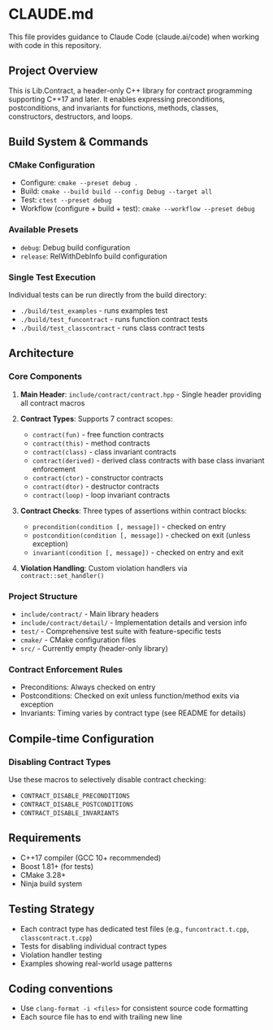 # CLAUDE.md

This file provides guidance to Claude Code (claude.ai/code) when working with code in this repository.

## Project Overview

This is Lib.Contract, a header-only C++ library for contract programming supporting C++17 and later. It enables expressing preconditions, postconditions, and invariants for functions, methods, classes, constructors, destructors, and loops.

## Build System & Commands

### CMake Configuration
- Configure: `cmake --preset debug .`
- Build: `cmake --build build --config Debug --target all`
- Test: `ctest --preset debug`
- Workflow (configure + build + test): `cmake --workflow --preset debug`

### Available Presets
- `debug`: Debug build configuration
- `release`: RelWithDebInfo build configuration

### Single Test Execution
Individual tests can be run directly from the build directory:
- `./build/test_examples` - runs examples test
- `./build/test_funcontract` - runs function contract tests
- `./build/test_classcontract` - runs class contract tests

## Architecture

### Core Components

1. **Main Header**: `include/contract/contract.hpp` - Single header providing all contract macros
2. **Contract Types**: Supports 7 contract scopes:
   - `contract(fun)` - free function contracts
   - `contract(this)` - method contracts
   - `contract(class)` - class invariant contracts
   - `contract(derived)` - derived class contracts with base class invariant enforcement
   - `contract(ctor)` - constructor contracts
   - `contract(dtor)` - destructor contracts
   - `contract(loop)` - loop invariant contracts

3. **Contract Checks**: Three types of assertions within contract blocks:
   - `precondition(condition [, message])` - checked on entry
   - `postcondition(condition [, message])` - checked on exit (unless exception)
   - `invariant(condition [, message])` - checked on entry and exit

4. **Violation Handling**: Custom violation handlers via `contract::set_handler()`

### Project Structure
- `include/contract/` - Main library headers
- `include/contract/detail/` - Implementation details and version info
- `test/` - Comprehensive test suite with feature-specific tests
- `cmake/` - CMake configuration files
- `src/` - Currently empty (header-only library)

### Contract Enforcement Rules
- Preconditions: Always checked on entry
- Postconditions: Checked on exit unless function/method exits via exception
- Invariants: Timing varies by contract type (see README for details)

## Compile-time Configuration

### Disabling Contract Types
Use these macros to selectively disable contract checking:
- `CONTRACT_DISABLE_PRECONDITIONS`
- `CONTRACT_DISABLE_POSTCONDITIONS`
- `CONTRACT_DISABLE_INVARIANTS`

## Requirements
- C++17 compiler (GCC 10+ recommended)
- Boost 1.81+ (for tests)
- CMake 3.28+
- Ninja build system

## Testing Strategy
- Each contract type has dedicated test files (e.g., `funcontract.t.cpp`, `classcontract.t.cpp`)
- Tests for disabling individual contract types
- Violation handler testing
- Examples showing real-world usage patterns

## Coding conventions

- Use `clang-format -i <files>` for consistent source code formatting
- Each source file has to end with trailing new line
